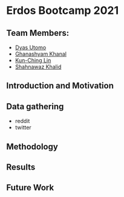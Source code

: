 # Erdos Bootcamp 2021

## Team Members: 
- [Dyas Utomo](https://www.linkedin.com/in/dyasutomo/)
- [Ghanashyam Khanal](https://www.linkedin.com/in/ghanashyam-khanal/)
- [Kun-Ching Lin](https://www.linkedin.com/in/kung-ching-lin/)
- [Shahnawaz Khalid](https://www.linkedin.com/in/shahnawaz-khalid-252345116/)

## Introduction and Motivation

## Data gathering

- reddit
- twitter

## Methodology

## Results

## Future Work
